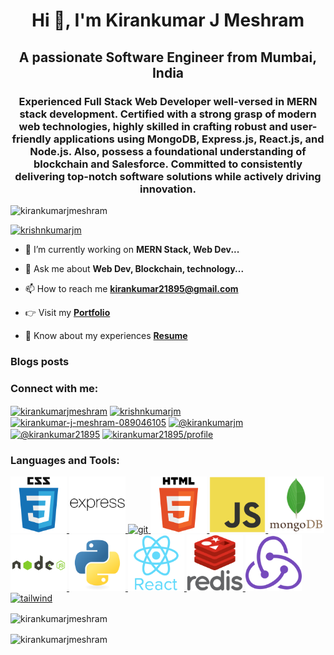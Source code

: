 <h1 align="center">Hi 👋, I'm Kirankumar J Meshram</h1>
<h2 align="center">A passionate Software Engineer from Mumbai, India</h2>

<h3 align='center'>Experienced Full Stack Web Developer well-versed in MERN stack development. Certified with a strong grasp of modern web technologies, highly skilled in crafting robust and user-friendly applications using MongoDB, Express.js, React.js, and Node.js. Also, possess a foundational understanding of blockchain and Salesforce. Committed to consistently delivering top-notch software solutions while actively driving innovation.
</h3>

<p align="left"> <img src="https://komarev.com/ghpvc/?username=kirankumarjmeshram&label=Profile%20views&color=0e75b6&style=flat" alt="kirankumarjmeshram" /> </p>

<p align="left"> <a href="https://twitter.com/krishnkumarjm" target="blank"><img src="https://img.shields.io/twitter/follow/krishnkumarjm?logo=twitter&style=for-the-badge" alt="krishnkumarjm" /></a> </p>

- 🌱 I’m currently working on **MERN Stack, Web Dev...**

- 💬 Ask me about **Web Dev, Blockchain, technology...**

- 📫 How to reach me **kirankumar21895@gmail.com**

-  👉 Visit my  <a href="https://kirankumar-portfolio.netlify.app/" target="_blank"><b> Portfolio</b></a>

<!-- - 👉 Visit my **[Portfolio](https://kirankumar-portfolio.netlify.app/)** -->
-  📄 Know about my experiences <a href="https://drive.google.com/file/d/13ydlaLbzjOa02vid8oCAWv1k_bqC0Wnz/view?usp=sharing" target="_blank"><b> Resume </b></a>
<!-- - 📄 Know about my experiences [resume](https://drive.google.com/file/d/1k3LhFPfQ8wFATzK02OwGy8VkX9M0vimr/view?usp=sharing) -->

### Blogs posts
<!-- BLOG-POST-LIST:START -->
<!-- BLOG-POST-LIST:END -->

<h3 align="left">Connect with me:</h3>
<p align="left">
<a href="https://codepen.io/kirankumarjmeshram" target="blank"><img align="center" src="https://raw.githubusercontent.com/rahuldkjain/github-profile-readme-generator/master/src/images/icons/Social/codepen.svg" alt="kirankumarjmeshram" height="30" width="40" /></a>
<a href="https://twitter.com/krishnkumarjm" target="blank"><img align="center" src="https://raw.githubusercontent.com/rahuldkjain/github-profile-readme-generator/master/src/images/icons/Social/twitter.svg" alt="krishnkumarjm" height="30" width="40" /></a>
<a href="https://linkedin.com/in/kirankumar-j-meshram-089046105" target="blank"><img align="center" src="https://raw.githubusercontent.com/rahuldkjain/github-profile-readme-generator/master/src/images/icons/Social/linked-in-alt.svg" alt="kirankumar-j-meshram-089046105" height="30" width="40" /></a>
<a href="https://hashnode.com/@kirankumarjm" target="blank"><img align="center" src="https://raw.githubusercontent.com/rahuldkjain/github-profile-readme-generator/master/src/images/icons/Social/hashnode.svg" alt="@kirankumarjm" height="30" width="40" /></a>
<a href="https://medium.com/@kirankumar21895" target="blank"><img align="center" src="https://raw.githubusercontent.com/rahuldkjain/github-profile-readme-generator/master/src/images/icons/Social/medium.svg" alt="@kirankumar21895" height="30" width="40" /></a>
<a href="https://auth.geeksforgeeks.org/user/kirankumar21895/profile" target="blank"><img align="center" src="https://raw.githubusercontent.com/rahuldkjain/github-profile-readme-generator/master/src/images/icons/Social/geeks-for-geeks.svg" alt="kirankumar21895/profile" height="30" width="40" /></a>
</p>

<h3 align="left">Languages and Tools:</h3>
<p align="left"> <a href="https://www.w3schools.com/css/" target="_blank" rel="noreferrer"> 
    <img src="https://raw.githubusercontent.com/devicons/devicon/master/icons/css3/css3-original-wordmark.svg" alt="css3" width="90" height="90"/> 
</a>
<a href="https://expressjs.com" target="_blank" rel="noreferrer"> 
    <img src="https://raw.githubusercontent.com/devicons/devicon/master/icons/express/express-original-wordmark.svg" alt="express" width="90" height="90"/> 
</a> 
<a href="https://git-scm.com/" target="_blank" rel="noreferrer"> 
    <img src="https://www.vectorlogo.zone/logos/git-scm/git-scm-icon.svg" alt="git" width="90" height="90"/> 
</a> 
<a href="https://www.w3.org/html/" target="_blank" rel="noreferrer"> 
    <img src="https://raw.githubusercontent.com/devicons/devicon/master/icons/html5/html5-original-wordmark.svg" alt="html5" width="90" height="90"/> 
</a> 
<a href="https://developer.mozilla.org/en-US/docs/Web/JavaScript" target="_blank" rel="noreferrer"> 
    <img src="https://raw.githubusercontent.com/devicons/devicon/master/icons/javascript/javascript-original.svg" alt="javascript" width="90" height="90"/> 
</a> 
<a href="https://www.mongodb.com/" target="_blank" rel="noreferrer"> 
    <img src="https://raw.githubusercontent.com/devicons/devicon/master/icons/mongodb/mongodb-original-wordmark.svg" alt="mongodb" width="90" height="90"/> 
</a> 
<a href="https://nodejs.org" target="_blank" rel="noreferrer"> 
    <img src="https://raw.githubusercontent.com/devicons/devicon/master/icons/nodejs/nodejs-original-wordmark.svg" alt="nodejs" width="90" height="90"/> 
</a> 
<a href="https://www.python.org" target="_blank" rel="noreferrer"> 
    <img src="https://raw.githubusercontent.com/devicons/devicon/master/icons/python/python-original.svg" alt="python" width="90" height="90"/> 
</a> 
<a href="https://reactjs.org/" target="_blank" rel="noreferrer"> 
    <img src="https://raw.githubusercontent.com/devicons/devicon/master/icons/react/react-original-wordmark.svg" alt="react" width="90" height="90"/> 
</a> 
<a href="https://redis.io" target="_blank" rel="noreferrer"> 
    <img src="https://raw.githubusercontent.com/devicons/devicon/master/icons/redis/redis-original-wordmark.svg" alt="redis" width="90" height="90"/> 
</a> 
<a href="https://redux.js.org" target="_blank" rel="noreferrer"> 
    <img src="https://raw.githubusercontent.com/devicons/devicon/master/icons/redux/redux-original.svg" alt="redux" width="90" height="90"/>
</a> <a href="https://tailwindcss.com/" target="_blank" rel="noreferrer"> 
    <img src="https://www.vectorlogo.zone/logos/tailwindcss/tailwindcss-icon.svg" alt="tailwind" width="90" height="90"/> 
</a> </p>

<p><img align="center" src="https://github-readme-stats.vercel.app/api/top-langs?username=kirankumarjmeshram&show_icons=true&locale=en&layout=compact" alt="kirankumarjmeshram" /></p>

<p><img align="center" src="https://github-readme-streak-stats.herokuapp.com/?user=kirankumarjmeshram&" alt="kirankumarjmeshram" /></p>

<!---
kirankumarjmeshram/kirankumarjmeshram is a ✨ special ✨ repository because its `README.md` (this file) appears on your GitHub profile.
You can click the Preview link to take a look at your changes.
--->
